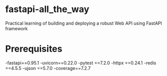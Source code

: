 # fastapi-all_the_way
Practical learning of building and deploying a robust Web API  using FastAPI framework


# Prerequisites
-fastapi==0.95.1
-uvicorn==0.22.0
-pytest ==7.2.0
-httpx  ==0.24.1
-redis  ==4.5.5
-ujson  ==5.7.0
-coverage==7.2.7
